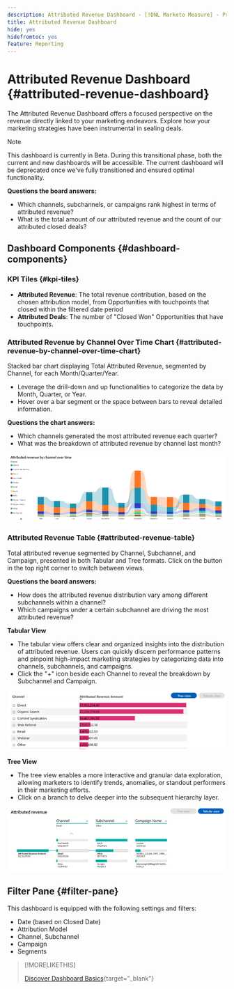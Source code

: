 ```yaml
---
description: Attributed Revenue Dashboard - [!DNL Marketo Measure] - Product
title: Attributed Revenue Dashboard
hide: yes
hidefromtoc: yes
feature: Reporting
---
```

# Attributed Revenue Dashboard {#attributed-revenue-dashboard}

The Attributed Revenue Dashboard offers a focused perspective on the revenue directly linked to your marketing endeavors. Explore how your marketing strategies have been instrumental in sealing deals.

>[!NOTE]
>
>This dashboard is currently in Beta. During this transitional phase, both the current and new dashboards will be accessible. The current dashboard will be deprecated once we've fully transitioned and ensured optimal functionality.

**Questions the board answers:**

* Which channels, subchannels, or campaigns rank highest in terms of attributed revenue?
* What is the total amount of our attributed revenue and the count of our attributed closed deals?

## Dashboard Components {#dashboard-components}

### KPI Tiles {#kpi-tiles}

* **Attributed Revenue**: The total revenue contribution, based on the chosen attribution model, from Opportunities with touchpoints that closed within the filtered date period
* **Attributed Deals**: The number of "Closed Won" Opportunities that have touchpoints.

### Attributed Revenue by Channel Over Time Chart {#attributed-revenue-by-channel-over-time-chart}

Stacked bar chart displaying Total Attributed Revenue, segmented by Channel, for each Month/Quarter/Year.

* Leverage the drill-down and up functionalities to categorize the data by Month, Quarter, or Year.
* Hover over a bar segment or the space between bars to reveal detailed information.

**Questions the chart answers:**

* Which channels generated the most attributed revenue each quarter?
* What was the breakdown of attributed revenue by channel last month?

![](assets/attributed-revenue-dashboard-1.png)

### Attributed Revenue Table {#attributed-revenue-table}

Total attributed revenue segmented by Channel, Subchannel, and Campaign, presented in both Tabular and Tree formats. Click on the button in the top right corner to switch between views. 

**Questions the board answers:**

* How does the attributed revenue distribution vary among different subchannels within a channel?
* Which campaigns under a certain subchannel are driving the most attributed revenue?

**Tabular View**

* The tabular view offers clear and organized insights into the distribution of attributed revenue. Users can quickly discern performance patterns and pinpoint high-impact marketing strategies by categorizing data into channels, subchannels, and campaigns.
* Click the "+" icon beside each Channel to reveal the breakdown by Subchannel and Campaign.

![](assets/attributed-revenue-dashboard-2.png)

**Tree View**

* The tree view enables a more interactive and granular data exploration, allowing marketers to identify trends, anomalies, or standout performers in their marketing efforts.
* Click on a branch to delve deeper into the subsequent hierarchy layer.

![](assets/attributed-revenue-dashboard-3.png)

## Filter Pane {#filter-pane}

This dashboard is equipped with the following settings and filters:

* Date (based on Closed Date)
* Attribution Model
* Channel, Subchannel
* Campaign
* Segments

>[!MORELIKETHIS]
>
>[Discover Dashboard Basics](/help/marketo-measure-discover-ui/dashboards/discover-dashboard-basics.md){target="_blank"}
